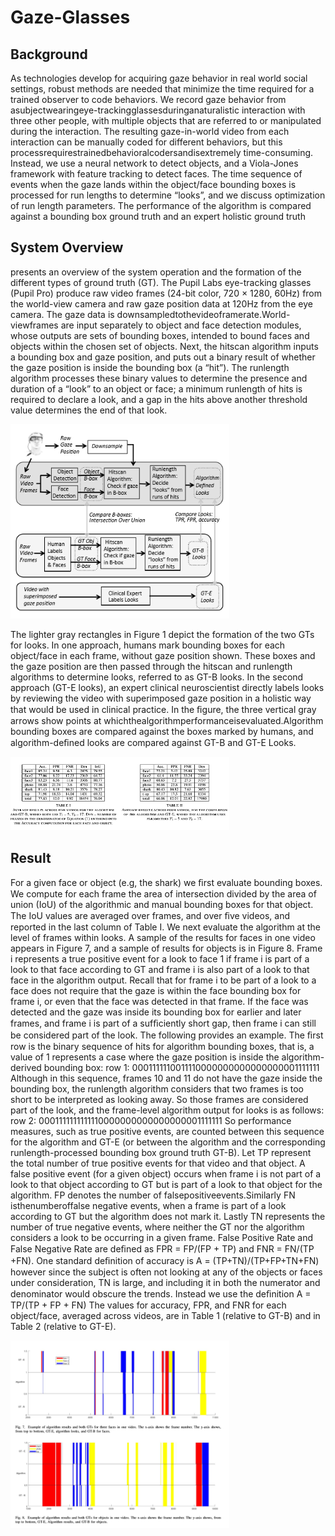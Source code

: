 # Gaze-Glasses

## Background
As technologies develop for acquiring gaze behavior in real world social settings, robust methods are needed that minimize the time required for a trained observer to code behaviors. We record gaze behavior from asubjectwearingeye-trackingglassesduringanaturalistic interaction with three other people, with multiple objects that are referred to or manipulated during the interaction. The resulting gaze-in-world video from each interaction can be manually coded for different behaviors, but this processrequirestrainedbehavioralcodersandisextremely time-consuming. Instead, we use a neural network to detect objects, and a Viola-Jones framework with feature tracking to detect faces. The time sequence of events when the gaze lands within the object/face bounding boxes is processed for run lengths to determine “looks”, and we discuss optimization of run length parameters. The performance of the algorithm is compared against a bounding box ground truth and an expert holistic ground truth



## System Overview
presents an overview of the system operation and the formation of the different types of ground truth (GT). The Pupil Labs eye-tracking glasses (Pupil Pro) produce raw video frames (24-bit color, 720 × 1280, 60Hz) from the world-view camera and raw gaze position data at 120Hz from the eye camera. The gaze data is downsampledtothevideoframerate.World-viewframes are input separately to object and face detection modules, whose outputs are sets of bounding boxes, intended to bound faces and objects within the chosen set of objects. Next, the hitscan algorithm inputs a bounding box and gaze position, and puts out a binary result of whether the gaze position is inside the bounding box (a “hit”). The runlength algorithm processes these binary values to determine the presence and duration of a “look” to an object or face; a minimum runlength of hits is required to declare a look, and a gap in the hits above another threshold value determines the end of that look.

<img src="Overview.PNG" width="350"/>

The lighter gray rectangles in Figure 1 depict the formation of the two GTs for looks. In one approach, humans mark bounding boxes for each object/face in each frame, without gaze position shown. These boxes and the gaze position are then passed through the hitscan and runlength algorithms to determine looks, referred to as GT-B looks. In the second approach (GT-E looks), an expert clinical neuroscientist directly labels looks by reviewing the video with superimposed gaze position in a holistic way that would be used in clinical practice. In the ﬁgure, the three vertical gray arrows show points at whichthealgorithmperformanceisevaluated.Algorithm bounding boxes are compared against the boxes marked by humans, and algorithm-deﬁned looks are compared against GT-B and GT-E Looks.

<img src = "result_chart.PNG" width="350"/>

## Result
For a given face or object (e.g, the shark) we ﬁrst evaluate bounding boxes. We compute for each frame the area of intersection divided by the area of union (IoU) of the algorithmic and manual bounding boxes for that object. The IoU values are averaged over frames, and over ﬁve videos, and reported in the last column of Table I. We next evaluate the algorithm at the level of frames within looks. A sample of the results for faces in one video appears in Figure 7, and a sample of results for objects is in Figure 8. Frame i represents a true positive event for a look to face 1 if frame i is part of a look to that face according to GT and frame i is also part of a look to that face in the algorithm output. Recall that for frame i to be part of a look to a face does not require that the gaze is within the face bounding box for frame i, or even that the face was detected in that frame. If the face was detected and the gaze was inside its bounding box for earlier and later frames, and frame i is part of a sufﬁciently short gap, then frame i can still be considered part of the look. The following provides an example. The ﬁrst row is the binary sequence of hits for algorithm bounding boxes, that is, a value of 1 represents a case where the gaze position is inside the algorithm-derived bounding box: row 1: 0001111110011110000000000000000001111111 Although in this sequence, frames 10 and 11 do not have the gaze inside the bounding box, the runlength algorithm considers that two frames is too short to be interpreted as looking away. So those frames are considered part of the look, and the frame-level algorithm output for looks is as follows: row 2: 0001111111111110000000000000000001111111 So performance measures, such as true positive events, are counted between this sequence for the algorithm and GT-E (or between the algorithm and the corresponding runlength-processed bounding box ground truth GT-B). Let TP represent the total number of true positive events for that video and that object. A false positive event (for a given object) occurs when frame i is not part of a look to that object according to GT but is part of a look to that object for the algorithm. FP denotes the number of falsepositiveevents.Similarly FN isthenumberoffalse negative events, when a frame is part of a look according to GT but the algorithm does not mark it. Lastly TN represents the number of true negative events, where neither the GT nor the algorithm considers a look to be occurring in a given frame. False Positive Rate and False Negative Rate are deﬁned as FPR = FP/(FP + TP) and FNR = FN/(TP +FN). One standard deﬁnition of accuracy is A = (TP+TN)/(TP+FP+TN+FN) however since the subject is often not looking at any of the objects or faces under consideration, TN is large, and including it in both the numerator and denominator would obscure the trends. Instead we use the deﬁnition A = TP/(TP + FP + FN) 
The values for accuracy, FPR, and FNR for each object/face, averaged across videos, are in Table 1 (relative to GT-B) and in Table 2 (relative to GT-E).

<img src = "result_bar.PNG" width="350"/>


